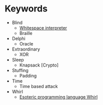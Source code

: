 # Keywords
- Blind
  - [Whitespace interpreter](https://vii5ard.github.io/whitespace/)
  - Braille
- Delphi
  - Oracle
- Extraordinary
  - XOR
- Sleep
  - Knapsack \[Crypto\]
- Stuffing
  - Padding
- Time
  - Time based attack
- Whirl
  - [Esoteric programming language Whirl](https://esolangs.org/wiki/Whirl)
